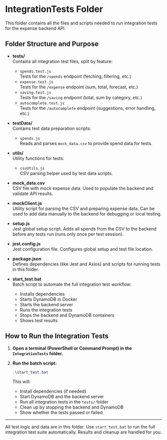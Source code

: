 # IntegrationTests Folder

This folder contains all the files and scripts needed to run integration tests for the expense backend API.

## Folder Structure and Purpose

- **tests/**  
  Contains all integration test files, split by feature:
  - `spends.test.js`  
    Tests for the `/spends` endpoint (fetching, filtering, etc.)
  - `expense.test.js`  
    Tests for the `/expense` endpoint (sum, total, forecast, etc.)
  - `saving.test.js`  
    Tests for the `/saving` endpoint (total, sum by category, etc.)
  - `autocomplete.test.js`  
    Tests for the `/autocomplete` endpoint (suggestions, error handling, etc.)

- **testData/**  
  Contains test data preparation scripts:
  - `spends.js`  
    Reads and parses `mock_data.csv` to provide spend data for tests.

- **utils/**  
  Utility functions for tests:
  - `csvUtils.js`  
    CSV parsing helper used by test data scripts.

- **mock_data.csv**  
  CSV file with mock expense data. Used to populate the backend and validate API results.

- **mockClient.js**  
  Utility script for parsing the CSV and preparing expense data. Can be used to add data manually to the backend for debugging or local testing.

- **setup.js**  
  Jest global setup script. Adds all spends from the CSV to the backend before any tests run (runs only once per test session).

- **jest.config.js**  
  Jest configuration file. Configures global setup and test file location.

- **package.json**  
  Defines dependencies (like Jest and Axios) and scripts for running tests in this folder.

- **start_test.bat**  
  Batch script to automate the full integration test workflow:
  - Installs dependencies
  - Starts DynamoDB in Docker
  - Starts the backend server
  - Runs the integration tests
  - Stops the backend and DynamoDB containers
  - Shows test results

## How to Run the Integration Tests

1. **Open a terminal (PowerShell or Command Prompt) in the `IntegrationTests` folder.**

2. **Run the batch script:**
   ```powershell
   .\start_test.bat
   ```
   This will:
   - Install dependencies (if needed)
   - Start DynamoDB and the backend server
   - Run all integration tests in the `tests/` folder
   - Clean up by stopping the backend and DynamoDB
   - Show whether the tests passed or failed

---

All test logic and data are in this folder. Use `start_test.bat` to run the full integration test suite automatically. Results and cleanup are handled for you.
